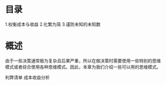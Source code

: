 # 目录
1.权衡成本与收益
2.化繁为简
3.谨防未知的未知数

# 概述
由于一些决策通常极为复杂且后果严重，所以在做决策时需要使用一些特别的思维模式或者综合使用各种思维模式。因此，本章为我们介绍一些可以用的思维模式。

利弊清单
成本收益分析